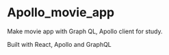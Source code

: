 # Apollo_movie_app

Make movie app with Graph QL, Apollo client for study.

Built with React, Apollo and GraphQL
